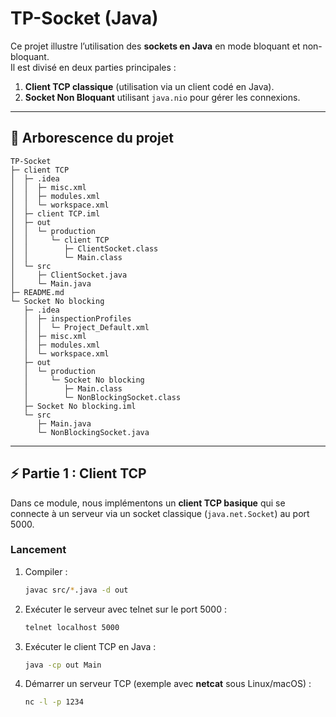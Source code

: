 # TP-Socket (Java)

Ce projet illustre l’utilisation des **sockets en Java** en mode bloquant et non-bloquant.  
Il est divisé en deux parties principales :  

1. **Client TCP classique** (utilisation via un client codé en Java).  
2. **Socket Non Bloquant** utilisant `java.nio` pour gérer les connexions.

---

## 📂 Arborescence du projet


```
TP-Socket
├─ client TCP
│  ├─ .idea
│  │  ├─ misc.xml
│  │  ├─ modules.xml
│  │  └─ workspace.xml
│  ├─ client TCP.iml
│  ├─ out
│  │  └─ production
│  │     └─ client TCP
│  │        ├─ ClientSocket.class
│  │        └─ Main.class
│  └─ src
│     ├─ ClientSocket.java
│     └─ Main.java
├─ README.md
└─ Socket No blocking
   ├─ .idea
   │  ├─ inspectionProfiles
   │  │  └─ Project_Default.xml
   │  ├─ misc.xml
   │  ├─ modules.xml
   │  └─ workspace.xml
   ├─ out
   │  └─ production
   │     └─ Socket No blocking
   │        ├─ Main.class
   │        └─ NonBlockingSocket.class
   ├─ Socket No blocking.iml
   └─ src
      ├─ Main.java
      └─ NonBlockingSocket.java

```

---

## ⚡ Partie 1 : Client TCP

Dans ce module, nous implémentons un **client TCP basique** qui se connecte à un serveur via un socket classique (`java.net.Socket`) au port 5000.

### Lancement
1. Compiler :
   ```bash
   javac src/*.java -d out
   ```
2. Exécuter le serveur avec telnet sur le port 5000 :
    ```bash
   telnet localhost 5000
   ```
3. Exécuter le client TCP en Java :
    ```bash
   java -cp out Main
   ```
4. Démarrer un serveur TCP (exemple avec **netcat** sous Linux/macOS) :
   ```bash
   nc -l -p 1234
   ```

